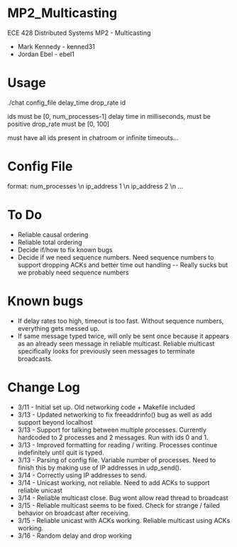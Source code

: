 MP2_Multicasting
================

ECE 428 Distributed Systems MP2 - Multicasting

- Mark Kennedy - kenned31
- Jordan Ebel  - ebel1

Usage
=====
./chat config_file delay_time drop_rate id

ids must be [0, num_processes-1]
delay time in milliseconds, must be positive
drop_rate must be [0, 100]

must have all ids present in chatroom or infinite timeouts...

Config File
===========
format:
    num_processes \n
    ip_address 1 \n
    ip_address 2 \n 
    ...

To Do
======
- Reliable causal ordering
- Reliable total ordering
- Decide if/how to fix known bugs
- Decide if we need sequence numbers.  Need sequence numbers to support dropping ACKs and better time out handling
        -- Really sucks but we probably need sequence numbers

Known bugs
==========
- If delay rates too high, timeout is too fast.  Without sequence numbers, everything gets messed up.
- If same message typed twice, will only be sent once because it appears as an already seen message in reliable multicast.  Reliable multicast specifically looks for previously seen messages to terminate broadcasts.


Change Log
==========

- 3/11 - Initial set up.  Old networking code + Makefile included
- 3/13 - Updated networking to fix freeaddrinfo() bug as well as add support beyond localhost 
- 3/13 - Support for talking between multiple processes.  Currently hardcoded to 2 processes and 2 messages. Run with ids 0 and 1.
- 3/13 - Improved formatting for reading / writing.  Processes continue indefinitely until quit is typed.
- 3/13 - Parsing of config file.  Variable number of processes. Need to finish this by making use of IP addresses in udp_send().
- 3/14 - Correctly using IP addresses to send.
- 3/14 - Unicast working, not reliable.  Need to add ACKs to support reliable unicast
- 3/14 - Reliable multicast close.  Bug wont allow read thread to broadcast
- 3/15 - Reliable multicast seems to be fixed.  Check for strange / failed behavior on broadcast after receiving.
- 3/15 - Reliable unicast with ACKs working.  Reliable multicast using ACKs working.
- 3/16 - Random delay and drop working

